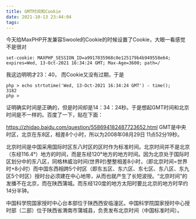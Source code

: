 ```yaml
---
title: GMT时间和Cookie
date: 2021-10-13 23:44:04
tags:
---
```


今天给MaxPHP开发兼容Swoole的Cookie的时候设置了Cookie，大眼一看感觉不是很对

```
set-cookie: MAXPHP_SESSION_ID=a9917035968c0e125179b4b949558e64; expires=Wed, 13-Oct-2021 16:34:24 GMT; Max-Age=3600; path=/
```
我这边明明才23：40， 而Cookie又没有过期，于是
```
php > echo strtotime('Wed, 13-Oct-2021 16:34:24 GMT') - time();
3182
php > 
```

证明确实时间是正确的，但是时间却是14：34：24秒。于是想起GMT时间和北京时间是不一样的。百度了一下，贴在下面：

https://zhidao.baidu.com/question/558694182487723652.html
GMT是中央时区，北京在东8区，相差8个小时，所以为2008年08月29日 11点52分19秒。

北京时间是中国采用国际时区东八时区的区时作为标准时间。北京时间并不是北京（东经116.4°）地方的时间，而是东经120°地方的地方时间。因为北京处于国际时区划分中的东八区，同格林威治时间(世界时)整整相差8小时，（即北京时间=世界时+8小时）而中国东西相跨5个时区（即东五区、东六区、东七区、东八区、东九区5个时区）授时台必须建在中心地带，从而也就产生了长短波授。“北京时间”的发播不在北京，而在陕西蒲城。而东经120度的地方太阳时要比北京的地方时早约14分半钟。

中国科学院国家授时中心台本部位于陕西西安临潼区。中国科学院国家授时中心授时部（二部）位于陕西省渭南市蒲城县，负责发布北京时间（中国标准时间）。